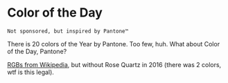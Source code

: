 # Color of the Day
`Not sponsored, but inspired by Pantone™`

There is 20 colors of the Year by Pantone. Too few, huh. What about Color of the Day, Pantone?


[RGBs from Wikipedia](https://en.wikipedia.org/wiki/Pantone), but without Rose Quartz in 2016 (there was 2 colors, wtf is this legal).
